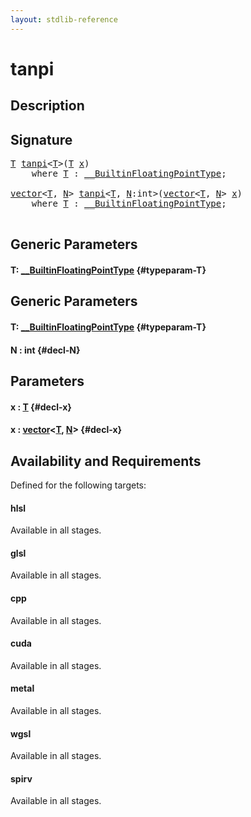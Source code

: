 ```yaml
---
layout: stdlib-reference
---
```


# tanpi

## Description





## Signature 

<pre>
<a href="/stdlib-reference/global-decls/tanpi#typeparam-T" class="code_type">T</a> <a href="/stdlib-reference/global-decls/tanpi">tanpi</a>&lt;<a href="/stdlib-reference/global-decls/tanpi#typeparam-T" class="code_type">T</a>&gt;(<a href="/stdlib-reference/global-decls/tanpi#typeparam-T" class="code_type">T</a> <a href="/stdlib-reference/global-decls/tanpi#decl-x" class="code_param">x</a>)
    <span class='code_keyword'>where</span> <a href="/stdlib-reference/global-decls/tanpi#typeparam-T" class="code_type">T</a> : <a href="/stdlib-reference/interfaces/BuiltinFloatingPointType/index">__BuiltinFloatingPointType</a>;

<a href="/stdlib-reference/types/vector/index">vector</a>&lt;<a href="/stdlib-reference/types/vector/index#typeparam-T" class="code_type">T</a>, <a href="/stdlib-reference/types/vector/index#decl-N" class="code_var">N</a>&gt; <a href="/stdlib-reference/global-decls/tanpi">tanpi</a>&lt;<a href="/stdlib-reference/global-decls/tanpi#typeparam-T" class="code_type">T</a>, <a href="/stdlib-reference/global-decls/tanpi#decl-N" class="code_var">N</a>:<span class="code_keyword">int</span>&gt;(<a href="/stdlib-reference/types/vector/index">vector</a>&lt;<a href="/stdlib-reference/types/vector/index#typeparam-T" class="code_type">T</a>, <a href="/stdlib-reference/types/vector/index#decl-N" class="code_var">N</a>&gt; <a href="/stdlib-reference/global-decls/tanpi#decl-x" class="code_param">x</a>)
    <span class='code_keyword'>where</span> <a href="/stdlib-reference/global-decls/tanpi#typeparam-T" class="code_type">T</a> : <a href="/stdlib-reference/interfaces/BuiltinFloatingPointType/index">__BuiltinFloatingPointType</a>;

</pre>

## Generic Parameters

#### T: [\_\_BuiltinFloatingPointType](/stdlib-reference/interfaces/BuiltinFloatingPointType/index) {#typeparam-T}

## Generic Parameters

#### T: [\_\_BuiltinFloatingPointType](/stdlib-reference/interfaces/BuiltinFloatingPointType/index) {#typeparam-T}
#### N  : int {#decl-N}

## Parameters

#### x  : [T](/stdlib-reference/global-decls/tanpi#typeparam-T) {#decl-x}
#### x  : [vector](/stdlib-reference/types/vector/index)\<[T](/stdlib-reference/types/vector/index#typeparam-T), [N](/stdlib-reference/types/vector/index#decl-N)\> {#decl-x}

## Availability and Requirements

Defined for the following targets:

#### hlsl
Available in all stages.

#### glsl
Available in all stages.

#### cpp
Available in all stages.

#### cuda
Available in all stages.

#### metal
Available in all stages.

#### wgsl
Available in all stages.

#### spirv
Available in all stages.



